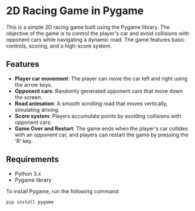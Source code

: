# 2D Racing Game in Pygame

This is a simple 2D racing game built using the Pygame library. The objective of the game is to control the player's car and avoid collisions with opponent cars while navigating a dynamic road. The game features basic controls, scoring, and a high-score system.

## Features

- **Player car movement**: The player can move the car left and right using the arrow keys.
- **Opponent cars**: Randomly generated opponent cars that move down the screen.
- **Road animation**: A smooth scrolling road that moves vertically, simulating driving.
- **Score system**: Players accumulate points by avoiding collisions with opponent cars.
- **Game Over and Restart**: The game ends when the player's car collides with an opponent car, and players can restart the game by pressing the 'R' key.

## Requirements

- Python 3.x
- Pygame library

To install Pygame, run the following command:

```bash
pip install pygame
